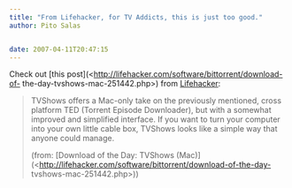 ```yaml
---
title: "From Lifehacker, for TV Addicts, this is just too good."
author: Pito Salas


date: 2007-04-11T20:47:15
---
```




Check out [this post](<http://lifehacker.com/software/bittorrent/download-of-
the-day-tvshows-mac-251442.php>) from
[Lifehacker](<http://www.lifehacker.com>):

> TVShows offers a Mac-only take on the previously mentioned, cross platform
> TED (Torrent Episode Downloader), but with a somewhat improved and
> simplified interface. If you want to turn your computer into your own little
> cable box, TVShows looks like a simple way that anyone could manage.
>
> (from: [Download of the Day: TVShows
> (Mac)](<http://lifehacker.com/software/bittorrent/download-of-the-day-
> tvshows-mac-251442.php>))


